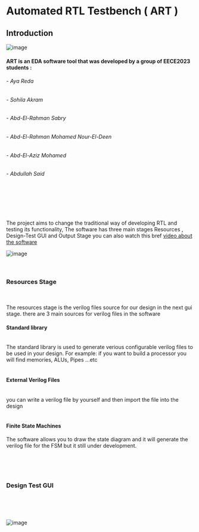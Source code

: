 # Automated RTL Testbench ( ART )

## Introduction 

![image](https://user-images.githubusercontent.com/82292548/181595137-640a89d9-30f7-402b-b3ae-74e779638404.png)


#### ART is an EDA software tool that was developed by a group of EECE2023 students :  
###### - Aya Reda 
###### - Sohila Akram 
###### - Abd-El-Rahman Sabry 
###### - Abd-El-Rahman Mohamed Nour-El-Deen
###### - Abd-El-Aziz Mohamed 
###### - Abdullah Said 

<br>
<br>
<br>
<br>

  The project aims to change the traditional way of developing RTL and testing its functionality, The software has three main stages Resources , Design-Test GUI and Output Stage you can also watch this bref [video about the software ](https://drive.google.com/drive/folders/1ZPi7BEip8kASPovHhIC7xob7bcxjF_Fj?fbclid=IwAR1j0BXKvXnAWnTLyQNgx7maxk23PwvoUdbqZ8fcAoZBEP6FnwdnXkd6Q_4) 
  
  ![image](https://user-images.githubusercontent.com/82292548/181595721-9b931376-ae1b-4283-b709-a3e02b270712.png)
<br>
<br>
<br>
### Resources Stage
<br>
<br>
The resources stage is the verilog files source for our design in the next gui stage.
there are 3 main sources for verilog files in the software 

#### Standard library 

<br>
The standard library is used to generate verious configurable verilog files to be used in your design. For example: if you want to build a processor you will find memories, ALUs, Pipes ...etc 
<br>
<br>

#### External Verilog Files 

<br>
you can write a verilog file by yourself and then import the file into the design 
<br>
<br>

#### Finite State Machines 

The software allows you to draw the state diagram and it will generate the verilog file for the FSM but it still under development.

<br>
<br>
<br>

### Design Test GUI 

<br>
<br>
<br>
  
![image](https://user-images.githubusercontent.com/82292548/181603685-08c264db-07bb-460c-a35d-03c2ed07e4bc.png)


